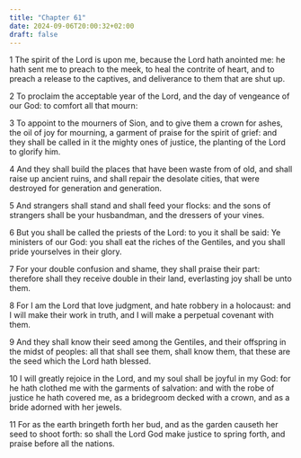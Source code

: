 ```yaml
---
title: "Chapter 61"
date: 2024-09-06T20:00:32+02:00
draft: false
---
```



1 The spirit of the Lord is upon me, because the Lord hath anointed me: he hath sent me to preach to the meek, to heal the contrite of heart, and to preach a release to the captives, and deliverance to them that are shut up.

2 To proclaim the acceptable year of the Lord, and the day of vengeance of our God: to comfort all that mourn:

3 To appoint to the mourners of Sion, and to give them a crown for ashes, the oil of joy for mourning, a garment of praise for the spirit of grief: and they shall be called in it the mighty ones of justice, the planting of the Lord to glorify him.

4 And they shall build the places that have been waste from of old, and shall raise up ancient ruins, and shall repair the desolate cities, that were destroyed for generation and generation.

5 And strangers shall stand and shall feed your flocks: and the sons of strangers shall be your husbandman, and the dressers of your vines.

6 But you shall be called the priests of the Lord: to you it shall be said: Ye ministers of our God: you shall eat the riches of the Gentiles, and you shall pride yourselves in their glory.

7 For your double confusion and shame, they shall praise their part: therefore shall they receive double in their land, everlasting joy shall be unto them.

8 For I am the Lord that love judgment, and hate robbery in a holocaust: and I will make their work in truth, and I will make a perpetual covenant with them.

9 And they shall know their seed among the Gentiles, and their offspring in the midst of peoples: all that shall see them, shall know them, that these are the seed which the Lord hath blessed.

10 I will greatly rejoice in the Lord, and my soul shall be joyful in my God: for he hath clothed me with the garments of salvation: and with the robe of justice he hath covered me, as a bridegroom decked with a crown, and as a bride adorned with her jewels.

11 For as the earth bringeth forth her bud, and as the garden causeth her seed to shoot forth: so shall the Lord God make justice to spring forth, and praise before all the nations.

